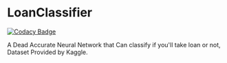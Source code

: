 # LoanClassifier

[![Codacy Badge](https://api.codacy.com/project/badge/Grade/09a5b96b55004de0a1c629701a76b16c)](https://www.codacy.com/app/Daksh/LoanClassifier?utm_source=github.com&amp;utm_medium=referral&amp;utm_content=Dakssh/LoanClassifier&amp;utm_campaign=Badge_Grade)

A Dead Accurate Neural Network that Can classify if you'll take loan or not, Dataset Provided by Kaggle.
